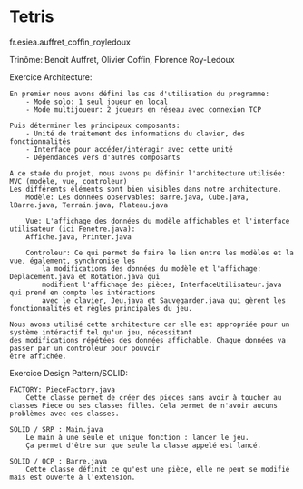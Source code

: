 # Tetris
fr.esiea.auffret_coffin_royledoux

Trinôme: Benoit Auffret, Olivier Coffin, Florence Roy-Ledoux

Exercice Architecture:
	
	En premier nous avons défini les cas d'utilisation du programme:
		- Mode solo: 1 seul joueur en local
		- Mode multijoueur: 2 joueurs en réseau avec connexion TCP
		
	Puis déterminer les principaux composants:
		- Unité de traitement des informations du clavier, des fonctionnalités
		- Interface pour accéder/intéragir avec cette unité
		- Dépendances vers d'autres composants
		
	A ce stade du projet, nous avons pu définir l'architecture utilisée: MVC (modèle, vue, controleur)
	Les différents éléments sont bien visibles dans notre architecture.
		Modèle: Les données observables: Barre.java, Cube.java, lBarre.java, Terrain.java, Plateau.java
		
		Vue: L'affichage des données du modèle affichables et l'interface utilisateur (ici Fenetre.java): 
		Affiche.java, Printer.java
			
		Controleur: Ce qui permet de faire le lien entre les modèles et la vue, également, synchronise les 
			la modifications des données du modèle et l'affichage: Deplacement.java et Rotation.java qui 
			modifient l'affichage des pièces, InterfaceUtilisateur.java qui prend en compte les intéractions
			avec le clavier, Jeu.java et Sauvegarder.java qui gèrent les fonctionnalités et règles principales du jeu.
			
	Nous avons utilisé cette architecture car elle est appropriée pour un système intéractif tel qu'un jeu, nécessitant
	des modifications répétées des données affichable. Chaque données va passer par un controleur pour pouvoir
	être affichée.
	
	
Exercice Design Pattern/SOLID:

	FACTORY: PieceFactory.java
		Cette classe permet de créer des pieces sans avoir à toucher au classes Piece ou ses classes filles. Cela permet de n'avoir aucuns problèmes avec ces classes.
		
	SOLID / SRP : Main.java
		Le main à une seule et unique fonction : lancer le jeu.
		Ça permet d'être sur que seule la classe appelé est lancé.
	
	SOLID / OCP : Barre.java
		Cette classe définit ce qu'est une pièce, elle ne peut se modifié mais est ouverte à l'extension.
		
	

			
			
			
			

			
		